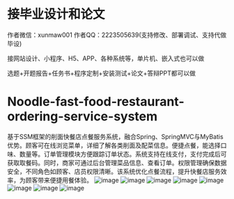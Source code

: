# 接毕业设计和论文
作者微信：xunmaw001  作者QQ：2223505639(支持修改、部署调试、支持代做毕设)

接网站设计、小程序、H5、APP、各种系统等，单片机、嵌入式也可以做

选题+开题报告+任务书+程序定制+安装测试+论文+答辩PPT都可以做
# Noodle-fast-food-restaurant-ordering-service-system
基于SSM框架的削面快餐店点餐服务系统，融合Spring、SpringMVC与MyBatis优势。顾客可在线浏览菜单，详细了解各类削面及配菜信息。便捷点餐，能选择口味、数量等。订单管理模块方便跟踪订单状态。系统支持在线支付，支付完成后可获取取餐码。同时，商家可通过后台管理菜品信息、查看订单。权限管理确保数据安全，不同角色如顾客、店员权限清晰。该系统优化点餐流程，提升快餐店服务效率，为顾客带来便捷用餐体验。
![image](https://github.com/user-attachments/assets/7ebf5d00-92c4-43d9-bc00-578661c6e8c7)
![image](https://github.com/user-attachments/assets/3fb56ffd-3928-47ca-aa0c-a280dba628b8)
![image](https://github.com/user-attachments/assets/83eb3db6-8987-4d9f-9069-a2afe986f336)
![image](https://github.com/user-attachments/assets/9b3075e2-e26b-4428-afc0-64e4b8742b04)
![image](https://github.com/user-attachments/assets/515f95cc-ac68-4107-8b5a-c789ffbbe5de)
![image](https://github.com/user-attachments/assets/3f0f967e-e425-4563-b319-b42f653b9cc8)
![image](https://github.com/user-attachments/assets/a15c2b0b-5c19-4a3f-a45d-e0d423321ff9)
![image](https://github.com/user-attachments/assets/2220dc0e-4c06-476d-83a3-90f81766060d)
